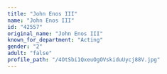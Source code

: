 ```yaml
---
title: "John Enos III"
name: "John Enos III"
id: "42557"
original_name: "John Enos III"
known_for_department: "Acting"
gender: "2"
adult: "false"
profile_path: "/4OtSbi1QxeuOgOVskiduUycj88V.jpg"
---
```

